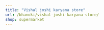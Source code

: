 ```yaml
---
title: "Vishal joshi karyana store"
url: /bhanoki/vishal-joshi-karyana-store/
shop: supermarket
---
```

